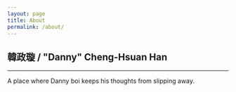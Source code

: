```yaml
---
layout: page
title: About
permalink: /about/
---
```


## 韓政璇 / "Danny" Cheng-Hsuan Han
---

A place where Danny boi keeps his thoughts from slipping away.
